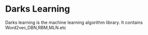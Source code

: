 Darks Learning
==============

Darks learning is the machine learning algorithm library.
It contains Word2vec,DBN,RBM,MLN.etc

